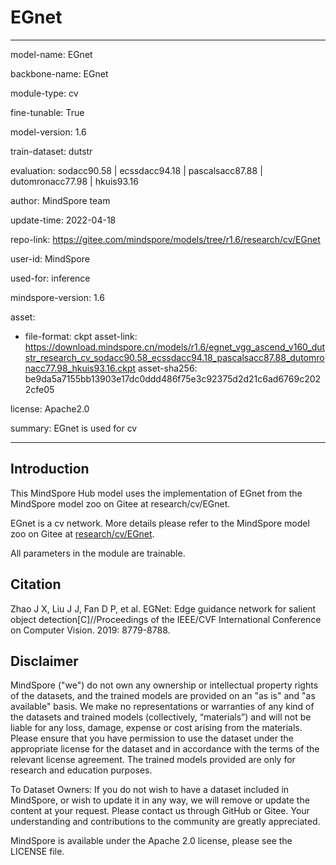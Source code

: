 # EGnet

---

model-name: EGnet

backbone-name: EGnet

module-type: cv

fine-tunable: True

model-version: 1.6

train-dataset: dutstr

evaluation: sodacc90.58 | ecssdacc94.18 | pascalsacc87.88 | dutomronacc77.98 | hkuis93.16

author: MindSpore team

update-time: 2022-04-18

repo-link: <https://gitee.com/mindspore/models/tree/r1.6/research/cv/EGnet>

user-id: MindSpore

used-for: inference

mindspore-version: 1.6

asset:

-
    file-format: ckpt
    asset-link: <https://download.mindspore.cn/models/r1.6/egnet_vgg_ascend_v160_dutstr_research_cv_sodacc90.58_ecssdacc94.18_pascalsacc87.88_dutomronacc77.98_hkuis93.16.ckpt>
    asset-sha256: be9da5a7155bb13903e17dc0ddd486f75e3c92375d2d21c6ad6769c2022cfe05

license: Apache2.0

summary: EGnet is used for cv

---

## Introduction

This MindSpore Hub model uses the implementation of EGnet from the MindSpore model zoo on Gitee at research/cv/EGnet.

EGnet is a cv network. More details please refer to the MindSpore model zoo on Gitee at [research/cv/EGnet](https://gitee.com/mindspore/models/blob/r1.6/research/cv/EGnet/README_CN.md).

All parameters in the module are trainable.

## Citation

Zhao J X, Liu J J, Fan D P, et al. EGNet: Edge guidance network for salient object detection[C]//Proceedings of the IEEE/CVF International Conference on Computer Vision. 2019: 8779-8788.

## Disclaimer

MindSpore ("we") do not own any ownership or intellectual property rights of the datasets, and the trained models are provided on an "as is" and "as available" basis. We make no representations or warranties of any kind of the datasets and trained models (collectively, “materials”) and will not be liable for any loss, damage, expense or cost arising from the materials. Please ensure that you have permission to use the dataset under the appropriate license for the dataset and in accordance with the terms of the relevant license agreement. The trained models provided are only for research and education purposes.

To Dataset Owners: If you do not wish to have a dataset included in MindSpore, or wish to update it in any way, we will remove or update the content at your request. Please contact us through GitHub or Gitee. Your understanding and contributions to the community are greatly appreciated.

MindSpore is available under the Apache 2.0 license, please see the LICENSE file.
